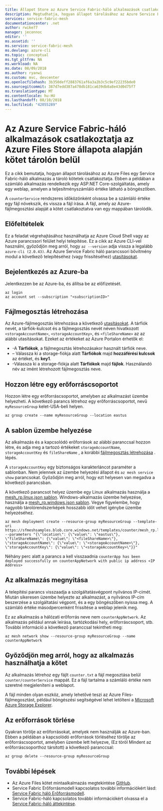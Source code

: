 ```yaml
---
title: Állapot Store az Azure Service Fabric-háló alkalmazások csatlakoztatja az Azure Files-alapú kötet tárolón belül |} A Microsoft Docs
description: Megtudhatja, hogyan állapot tárolásához az Azure Service Fabric-háló alkalmazások az Azure Files-alapú köteten a tárolóban, az Azure CLI használatával csatlakoztatja.
services: service-fabric-mesh
documentationcenter: .net
author: rwike77
manager: jeconnoc
editor: ''
ms.assetid: ''
ms.service: service-fabric-mesh
ms.devlang: azure-cli
ms.topic: conceptual
ms.tgt_pltfrm: NA
ms.workload: NA
ms.date: 08/09/2018
ms.author: ryanwi
ms.custom: mvc, devcenter
ms.openlocfilehash: 3b350deff2883761af6a3a2b3c5c9ef22235bde0
ms.sourcegitcommit: 387d7edd387a478db181ca639db8a8e43d0d75f7
ms.translationtype: MT
ms.contentlocale: hu-HU
ms.lasthandoff: 08/10/2018
ms.locfileid: "42055289"
---
```

# <a name="store-state-in-an-azure-service-fabric-mesh-application-by-mounting-an-azure-files-based-volume-inside-the-container"></a>Az Azure Service Fabric-háló alkalmazások csatlakoztatja az Azure Files Store állapota alapján kötet tárolón belül

Ez a cikk bemutatja, hogyan állapot tárolásához az Azure Files egy Service Fabric-háló alkalmazás a tároló kötetek csatlakoztatja. Ebben a példában a számláló alkalmazás rendelkezik egy ASP.NET Core-szolgáltatás, amely egy weblap, amelyen a teljesítményszámláló értéke látható a böngészőben. 

A `counterService` rendszeres időközönként olvassa be a számláló értéke egy fájl növekszik, és vissza a fájl írása. A fájl, amely az Azure-fájlmegosztási alapját a kötet csatlakoztatva van egy mappában tárolódik.

## <a name="prerequisites"></a>Előfeltételek

Ez a feladat végrehajtásához használhatja az Azure Cloud Shell vagy az Azure parancssori felület helyi telepítése. Ez a cikk az Azure CLI-vel használni, győződjön meg arról, hogy `az --version` adja vissza a legalább `azure-cli (2.0.43)`.  Az Azure Service Fabric háló parancssori bővítmény modul a következő telepítéséhez (vagy frissítéséhez) [utasításokat](service-fabric-mesh-howto-setup-cli.md).

## <a name="sign-in-to-azure"></a>Bejelentkezés az Azure-ba

Jelentkezzen be az Azure-ba, és állítsa be az előfizetését.

```azurecli-interactive
az login
az account set --subscription "<subscriptionID>"
```

## <a name="create-a-file-share"></a>Fájlmegosztás létrehozása

Az Azure-fájlmegosztás létrehozása a következő [utasításokat](/azure/storage/files/storage-how-to-create-file-share). A tárfiók nevét, a tárfiók-kulcsot és a fájlmegosztás nevét néven hivatkozott `<storageAccountName>`, `<storageAccountKey>`, és `<fileShareName>` az az alábbi utasításokat. Ezeket az értékeket az Azure Portalon érhetők el:
* <storageAccountName> -A **Tárfiókok**, a fájlmegosztás létrehozásakor használt tárfiók neve.
* <storageAccountKey> – Válassza ki a storage-fiókja alatt **Tárfiókok** majd **hozzáférési kulcsok** az értéket, és **key1**.
* <fileShareName> -Válassza ki a storage-fiókja alatt **Tárfiókok** majd **fájlok**. Használandó név az imént létrehozott fájlmegosztás neve.

## <a name="create-a-resource-group"></a>Hozzon létre egy erőforráscsoportot

Hozzon létre egy erőforráscsoportot, amelyben az alkalmazást üzembe helyezheti. A következő parancs létrehoz egy erőforráscsoportot, nevű `myResourceGroup` kelet-USA-beli helyen.

```azurecli-interactive
az group create --name myResourceGroup --location eastus 
```

## <a name="deploy-the-template"></a>A sablon üzembe helyezése

Az alkalmazás és a kapcsolódó erőforrások az alábbi paranccsal hozzon létre, és adja meg a tartozó értékeket `storageAccountName`, `storageAccountKey` és `fileShareName` , a korábbi [fájlmegosztás létrehozása](#create-a-file-share) . lépés.

A `storageAccountKey` egy biztonságos karakterláncot paraméter a sablonban. Nem jelennek az üzembe helyezési állapot és `az mesh service show` parancsokat. Győződjön meg arról, hogy ezt helyesen van megadva a következő parancsban.

A következő parancsot helyez üzembe egy Linux alkalmazás használja a [mesh_rp.linux.json sablon](https://sfmeshsamples.blob.core.windows.net/templates/counter/mesh_rp.linux.json). Windows-alkalmazás üzembe helyezése, használja a [mesh_rp.windows.json sablon](https://sfmeshsamples.blob.core.windows.net/templates/counter/mesh_rp.windows.json). Vegye figyelembe, hogy nagyobb tárolórendszerképek hosszabb időt vehet igénybe üzembe helyezéséhez.

```azurecli-interactive
az mesh deployment create --resource-group myResourceGroup --template-uri https://sfmeshsamples.blob.core.windows.net/templates/counter/mesh_rp.linux.json  --parameters "{\"location\": {\"value\": \"eastus\"}, \"fileShareName\": {\"value\": \"<fileShareName>\"}, \"storageAccountName\": {\"value\": \"<storageAccountName>\"}, \"storageAccountKey\": {\"value\": \"<storageAccountKey>\"}}"
```

Néhány perc alatt a parancs a kell visszaadnia `counterApp has been deployed successfully on counterAppNetwork with public ip address <IP Address>`

## <a name="open-the-application"></a>Az alkalmazás megnyitása

A telepítési parancs visszaadja a szolgáltatásvégpont nyilvános IP-címét. Miután sikeresen üzembe helyezte az alkalmazást, a nyilvános IP-cím beszerzése a szolgáltatási végpont, és a egy böngészőben nyissa meg. A számláló értéke másodpercenként frissítése a weblap jelenik meg.

Ez az alkalmazás a hálózati erőforrás neve nem `counterAppNetwork`. Az alkalmazás például annak leírása, tartózkodási hely, erőforráscsoport, stb. További információ a következő paranccsal tekintheti meg:

```azurecli-interactive
az mesh network show --resource-group myResourceGroup --name counterAppNetwork
```

## <a name="verify-that-the-application-is-able-to-use-the-volume"></a>Győződjön meg arról, hogy az alkalmazás használhatja a kötet

Az alkalmazás létrehoz egy fájlt `counter.txt` a fájl megosztása belül `counter/counterService` mappát. Ez a fájl tartalma a számláló értéke nem szeretné megjeleníteni a weblapot.

A fájl minden olyan eszköz, amely lehetővé teszi az Azure Files-fájlmegosztást, például böngészési segítségével lehet letölteni a [Microsoft Azure Storage Explorer](https://azure.microsoft.com/features/storage-explorer/).

## <a name="delete-the-resources"></a>Az erőforrások törlése

Gyakran törölje az erőforrásokat, amelyek nem használják az Azure-ban. Ebben a példában a kapcsolódó erőforrások törléséhez törölje az erőforráscsoportot, amelyben üzembe lett helyezve, (Ez töröl Mindent az erőforráscsoporthoz társított) a következő paranccsal:

```azurecli-interactive
az group delete --resource-group myResourceGroup
```

## <a name="next-steps"></a>További lépések

- Az Azure Files kötet mintaalkalmazás megtekintése [GitHub](https://github.com/Azure-Samples/service-fabric-mesh/tree/master/src/counter).
- Service Fabric Erőforrásmodell kapcsolatos további információkért lásd: [Service Fabric háló Erőforrásmodell](service-fabric-mesh-service-fabric-resources.md).
- Service Fabric-háló kapcsolatos további információkért olvassa el a [Service Fabric-háló áttekintése](service-fabric-mesh-overview.md).